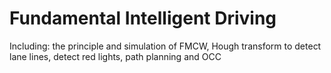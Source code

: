 # Fundamental Intelligent Driving
 Including: the principle and simulation of FMCW, Hough transform to detect lane lines, detect red lights, path planning and OCC
